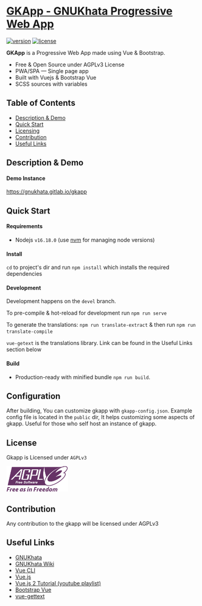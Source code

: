 # [GKApp - GNUKhata Progressive Web App](https://gitlab.com/gnukhata/gkapp)

[![version](https://img.shields.io/badge/version-0.0.1-blue.svg)](https://gitlab.com/gnukhata/gkapp) [![license](https://img.shields.io/badge/license-AGPLv3-blue.svg)](https://gitlab.com/gnukhata/gkapp)

**GKApp** is a Progressive Web App made using Vue & Bootstrap.

- Free & Open Source under AGPLv3 License
- PWA/SPA — Single page app
- Built with Vuejs & Bootstrap Vue
- SCSS sources with variables

## Table of Contents

- [Description & Demo](#description--demo)
- [Quick Start](#quick-start)
- [Licensing](#licensing)
- [Contribution](#contribution)
- [Useful Links](#useful-links)

## Description & Demo

#### Demo Instance

https://gnukhata.gitlab.io/gkapp

## Quick Start

#### Requirements

- Nodejs `v16.18.0` (use [nvm](https://github.com/nvm-sh/nvm) for managing node versions)

#### Install

`cd` to project's dir and run `npm install` which installs the required dependencies

#### Development

Development happens on the `devel` branch.

To pre-compile & hot-reload for development run `npm run serve`

To generate the translations: `npm run translate-extract` & then run `npm run translate-compile`

`vue-getext` is the translations library. Link can be found in the Useful Links section below

#### Build

- Production-ready with minified bundle `npm run build`.

## Configuration

After building, You can customize gkapp with `gkapp-config.json`. Example config file is located in the `public` dir, It helps customizing some aspects of gkapp. Useful for
those who self host an instance of gkapp.

## License

Gkapp is Licensed under `AGPLv3`

![AGPLv3](public/img/agpl3.png)

## Contribution

Any contribution to the gkapp will be licensed under AGPLv3

## Useful Links

- [GNUKhata](https://gnukhata.org/)
- [GNUKhata Wiki](https://gitlab.com/gnukhata/gkapp/-/wikis/home)
- [Vue CLI](https://cli.vuejs.org)
- [Vue.js](https://vuejs.org)
- [Vue.js 2 Tutorial (youtube playlist)](https://www.youtube.com/playlist?list=PL4cUxeGkcC9gQcYgjhBoeQH7wiAyZNrYa)
- [Bootstrap Vue](https://bootstrap-vue.org)
- [vue-gettext](https://github.com/Polyconseil/vue-gettext)
